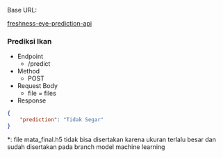 Base URL:

 <p >
  <a href="https://freshnesh-eye-prediction-api-mps7ogpvxa-et.a.run.app/">freshness-eye-prediction-api</a>
</p>

### Prediksi Ikan
- Endpoint
  - /predict
- Method
  - POST
- Request Body
  - file = files
- Response

```json
{
    "prediction": "Tidak Segar"
}
```

*: file mata_final.h5 tidak bisa disertakan karena ukuran terlalu besar dan sudah disertakan pada branch model machine learning
